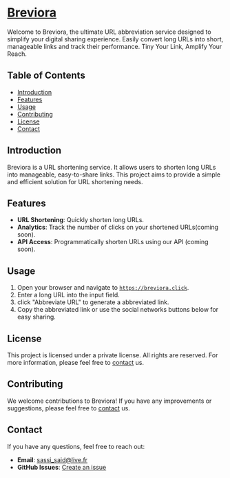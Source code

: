 # [Breviora](https://breviora.click)
Welcome to Breviora, the ultimate URL abbreviation service designed to simplify your digital sharing experience. Easily convert long URLs into short, manageable links and track their performance. Tiny Your Link, Amplify Your Reach.

## Table of Contents

- [Introduction](#introduction)
- [Features](#features)
- [Usage](#usage)
- [Contributing](#contributing)
- [License](#license)
- [Contact](#contact)

## Introduction

Breviora is a URL shortening service. It allows users to shorten long URLs into manageable, easy-to-share links. This project aims to provide a simple and efficient solution for URL shortening needs.

## Features

- **URL Shortening**: Quickly shorten long URLs.
- **Analytics**: Track the number of clicks on your shortened URLs(coming soon).
- **API Access**: Programmatically shorten URLs using our API (coming soon).

## Usage

1. Open your browser and navigate to [`https://breviora.click`](https://breviora.click).
2. Enter a long URL into the input field.
3. click "Abbreviate URL" to generate a abbreviated link.
4. Copy the abbreviated link or use the social networks buttons below for easy sharing.

## License

This project is licensed under a private license. All rights are reserved. For more information, please feel free to [contact](#contact) us.

## Contributing

We welcome contributions to Breviora! If you have any improvements or suggestions, please feel free to [contact](#contact) us.

## Contact
If you have any questions, feel free to reach out:

- **Email**: sassi_said@live.fr
- **GitHub Issues**: [Create an issue](https://github.com/happy-oodiroo/Breviora/issues)
